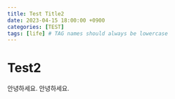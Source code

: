 ```yaml
---
title: Test Title2
date: 2023-04-15 18:00:00 +0900
categories: [TEST]
tags: [life] # TAG names should always be lowercase
---
```


# Test2

안녕하세요.
안녕하세요.
